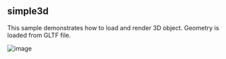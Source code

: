## simple3d

This sample demonstrates how to load and render 3D object. Geometry is loaded from GLTF file.

![image](screenshot.png)
